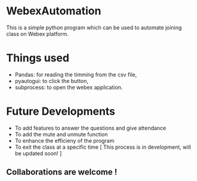 # WebexAutomation
This is a simple python program which can be used to automate joining class on Webex platform.

# Things used

- Pandas: for reading the timming from the csv file,
- pyautogui: to click the button,
- subprocess: to open the webex application.

# Future Developments

- To add features to answer the questions and give attendance
- To add the mute and unmute function
- To enhance the efficieny of the program
- To exit the class at a specific time [ This process is in development, will be updated soon! ]

## Collaborations are welcome !

